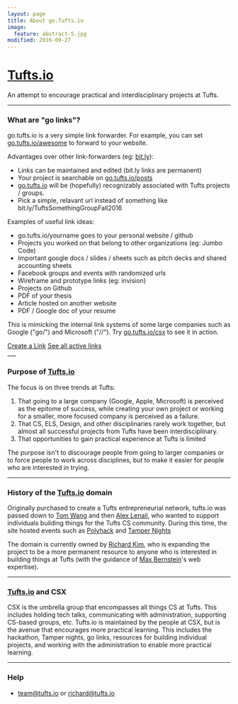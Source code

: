 ```yaml
---
layout: page
title: About go.Tufts.io
image:
  feature: abstract-5.jpg
modified: 2016-09-27
---
```


# [Tufts.io](http://tufts.io)
An attempt to encourage practical and interdisciplinary projects at Tufts.

---

### What are "go links"?
go.tufts.io is a very simple link forwarder.  For example, you can set [go.tufts.io/awesome](http://go.tufts.io/awesome) to forward to your website.

Advantages over other link-forwarders (eg: [bit.ly](http://bit.ly)):

* Links can be maintained and edited (bit.ly links are permanent)
* Your project is searchable on [go.tufts.io/posts](/posts)
* [go.tufts.io](/) will be (hopefully) recognizably associated with Tufts projects / groups.
* Pick a simple, relavant url instead of something like bit.ly/TuftsSomethingGroupFall2016

Examples of useful link ideas:

* go.tufts.io/yourname goes to your personal website / github
* Projects you worked on that belong to other organizations (eg: Jumbo Code)
* Important google docs / slides / sheets such as pitch decks and shared accounting sheets
* Facebook groups and events with randomized urls
* Wireframe and prototype links (eg: invision)
* Projects on Github
* PDF of your thesis
* Article hosted on another website
* PDF / Google doc of your resume

This is mimicking the internal link systems of some large companies such as Google ("go/") and Microsoft ("//").  Try [go.tufts.io/csx](http://go.tufts.io/csx) to see it in action.

<div markdown="0"><a href="/new" class="btn btn-info">Create a Link</a> <a href="/posts" class="btn btn-info">See all active links</a></div>
___

### Purpose of [Tufts.io](http://tufts.io)
The focus is on three trends at Tufts:

1. That going to a large company (Google, Apple, Microsoft) is perceived as the epitome of success, while creating your own project or working for a smaller, more focused company is perceived as a failure.
2. That CS, ELS, Design, and other disciplinaries rarely work together, but almost all successful projects from Tufts have been interdisciplinary.
3. That opportunities to gain practical experience at Tufts is limited

The purpose isn't to discourage people from going to larger companies or to force people to work across disciplines, but to make it easier for people who are interested in trying.

___

### History of the [Tufts.io](http://tufts.io) domain

Originally purchased to create a Tufts entrepreneurial network, tufts.io was passed down to [Tom Wang](http://www.womtang.me/) and then [Alex Lenail](http://alexlenail.me), who wanted to support individuals building things for the Tufts CS community.  During this time, the site hosted events such as [Polyhack](http://2015.polyhack.tufts.io) and [Tamper Nights](https://www.facebook.com/events/715024135262599/)

The domain is currently owned by [Richard Kim](http://cwrichardkim.com), who is expanding the project to be a more permanent resource to anyone who is interested in building things at Tufts (with the guidance of [Max Bernstein](http://bernsteinbear.com/)'s web expertise).

___

### [Tufts.io](http://tufts.io) and CSX
CSX is the umbrella group that encompasses all things CS at Tufts.  This includes holding tech talks, communicating with administration, supporting CS-based groups, etc.  Tufts.io is maintained by the people at CSX, but is the avenue that encourages more practical learning.  This includes the hackathon, Tamper nights, go links, resources for building individual projects, and working with the administration to enable more practical learning.

___

### Help
* team@tufts.io or richard@tufts.io

